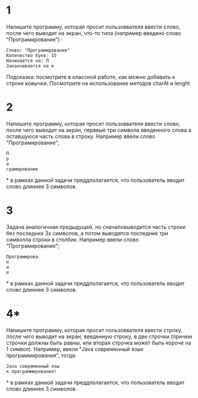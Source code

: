 # 1
Напишите программу, которая просит пользоввателя ввести слово, после чего выводит на экран, что-то типа (например введено слово "Програмирование") :
~~~console
Слово: "Програмирование"
Количество букв: 15
Начинается на: П
Заканчивается на е
~~~
Подсказка: посмотрите в классной работе, как можно добавить к строке ковычки. Посмотрите на использование методов charAt и lenght

# 2
Напишите программу, которая просит пользоввателя ввести слово, после чего выводит на экран, перввые три символа введенного слова а оставшуюся часть слова в строку. Например ввели слово "Програмирование";
~~~console
П
р
о
грамирование
~~~
\* в рамках данной задачи преддполагается, что пользователь вводит слово длиннее 3 символов.

# 3
Задача аналогичная предыдущей, но сначаловыводится  часть строки без последних 3х символов, а потом выводятся последние три символла строки в столбик. Например ввели слово "Програмирование";
~~~console
Програмирова
н
и
е
~~~
\* в рамках данной задачи преддполагается, что пользователь вводит слово длиннее 3 символов.

# 4*
Напишите программу, которая просит пользоввателя ввести строку, после чего выводит на экран, введенную строку, в две строчки (причем строчки должны быть равны, или вторая строчка может быть короче на 1 символ). Например, ввели "Java современный язык программирования", тогда:
~~~console
Java современный язы
к программирования!
~~~
\* в рамках данной задачи преддполагается, что пользователь вводит слово длиннее 3 символов.
